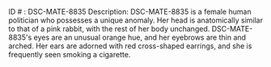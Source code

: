 ID # : DSC-MATE-8835
Description: DSC-MATE-8835 is a female human politician who possesses a unique anomaly. Her head is anatomically similar to that of a pink rabbit, with the rest of her body unchanged. DSC-MATE-8835's eyes are an unusual orange hue, and her eyebrows are thin and arched. Her ears are adorned with red cross-shaped earrings, and she is frequently seen smoking a cigarette.